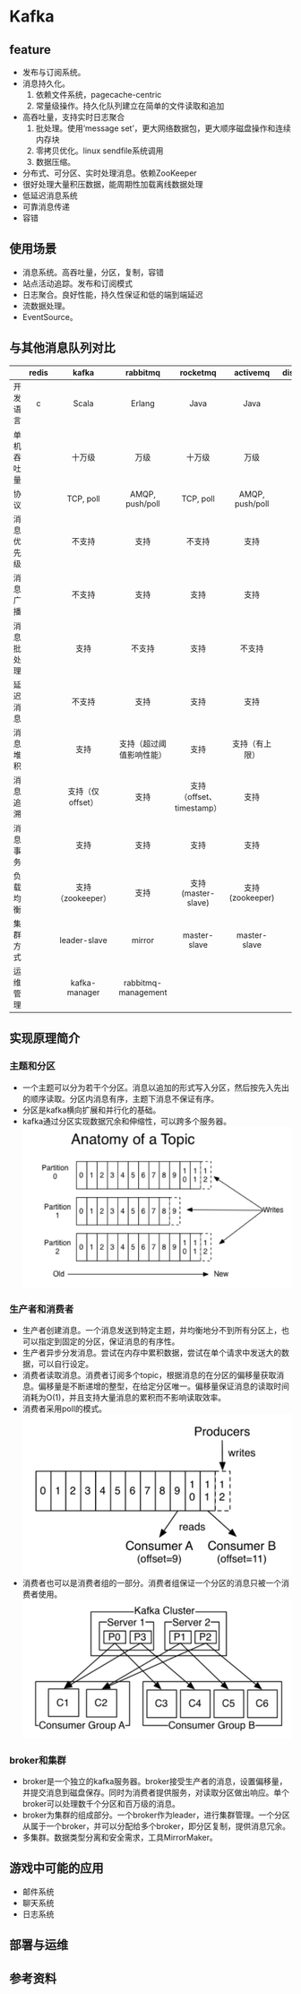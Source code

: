 # Kafka
## feature
* 发布与订阅系统。
* 消息持久化。
   1. 依赖文件系统，pagecache-centric
   2. 常量级操作。持久化队列建立在简单的文件读取和追加
* 高吞吐量，支持实时日志聚合
   1. 批处理。使用‘message set’，更大网络数据包，更大顺序磁盘操作和连续内存块
   2. 零拷贝优化。linux sendfile系统调用
   3. 数据压缩。
* 分布式、可分区、实时处理消息。依赖ZooKeeper
* 很好处理大量积压数据，能周期性加载离线数据处理
* 低延迟消息系统 
* 可靠消息传递
* 容错
## 使用场景
* 消息系统。高吞吐量，分区，复制，容错
* 站点活动追踪。发布和订阅模式
* 日志聚合。良好性能，持久性保证和低的端到端延迟
* 流数据处理。
* EventSource。
## 与其他消息队列对比
&ensp;|redis|kafka|rabbitmq|rocketmq|activemq|disque
--|:--:|:--:|:--:|:--:|:--:|:--:
开发语言|c|Scala|Erlang|Java|Java|c
单机吞吐量||十万级|万级|十万级|万级|
协议||TCP, poll|AMQP, push/poll|TCP, poll|AMQP, push/poll|
消息优先级||不支持|支持|不支持|支持|
消息广播||不支持|支持|支持|支持|
消息批处理||支持|不支持|支持|不支持|
延迟消息||不支持|支持|支持|支持|
消息堆积||支持|支持（超过阈值影响性能）|支持|支持（有上限）|
消息追溯||支持（仅offset）|支持|支持（offset、timestamp）|支持|
消息事务||支持|支持|支持|支持|
负载均衡||支持（zookeeper）|支持|支持(master-slave)|支持(zookeeper)|
集群方式||leader-slave|mirror|master-slave|master-slave|
运维管理||kafka-manager|rabbitmq-management|||
## 实现原理简介
### 主题和分区
* 一个主题可以分为若干个分区。消息以追加的形式写入分区，然后按先入先出的顺序读取。分区内消息有序，主题下消息不保证有序。
* 分区是kafka横向扩展和并行化的基础。
* kafka通过分区实现数据冗余和伸缩性，可以跨多个服务器。
![avatar](topic.png)
### 生产者和消费者
* 生产者创建消息。一个消息发送到特定主题，并均衡地分不到所有分区上，也可以指定到固定的分区，保证消息的有序性。
* 生产者异步分发消息。尝试在内存中累积数据，尝试在单个请求中发送大的数据，可以自行设定。
* 消费者读取消息。消费者订阅多个topic，根据消息的在分区的偏移量获取消息。偏移量是不断递增的整型，在给定分区唯一。偏移量保证消息的读取时间消耗为O(1)，并且支持大量消息的累积而不影响读取效率。
* 消费者采用poll的模式。
![avatar](partition.png)
* 消费者也可以是消费者组的一部分。消费者组保证一个分区的消息只被一个消费者使用。
![avatar](consumer.png)
### broker和集群
* broker是一个独立的kafka服务器。broker接受生产者的消息，设置偏移量，并提交消息到磁盘保存。同时为消费者提供服务，对读取分区做出响应。单个broker可以处理数千个分区和百万级的消息。
* broker为集群的组成部分。一个broker作为leader，进行集群管理。一个分区从属于一个broker，并可以分配给多个broker，即分区复制，提供消息冗余。
* 多集群。数据类型分离和安全需求，工具MirrorMaker。
## 游戏中可能的应用
* 邮件系统
* 聊天系统
* 日志系统
## 部署与运维
## 参考资料
